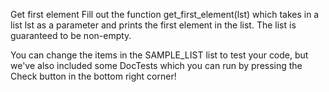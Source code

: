 Get first element
Fill out the function get_first_element(lst) which takes in a list lst as a parameter and prints the first element in the list. The list is guaranteed to be non-empty.

You can change the items in the SAMPLE_LIST list to test your code, but we've also included some DocTests which you can run by pressing the Check button in the bottom right corner!
